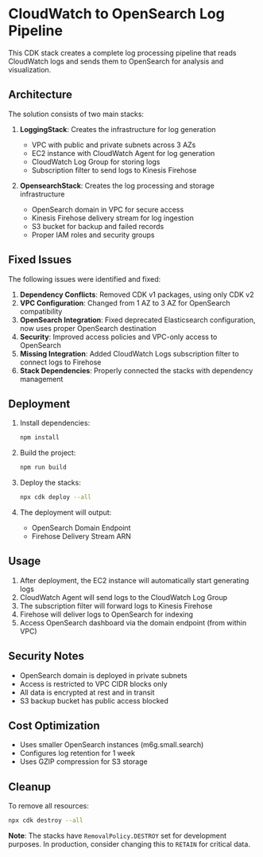# CloudWatch to OpenSearch Log Pipeline

This CDK stack creates a complete log processing pipeline that reads CloudWatch logs and sends them to OpenSearch for analysis and visualization.

## Architecture

The solution consists of two main stacks:

1. **LoggingStack**: Creates the infrastructure for log generation
   - VPC with public and private subnets across 3 AZs
   - EC2 instance with CloudWatch Agent for log generation
   - CloudWatch Log Group for storing logs
   - Subscription filter to send logs to Kinesis Firehose

2. **OpensearchStack**: Creates the log processing and storage infrastructure
   - OpenSearch domain in VPC for secure access
   - Kinesis Firehose delivery stream for log ingestion
   - S3 bucket for backup and failed records
   - Proper IAM roles and security groups

## Fixed Issues

The following issues were identified and fixed:

1. **Dependency Conflicts**: Removed CDK v1 packages, using only CDK v2
2. **VPC Configuration**: Changed from 1 AZ to 3 AZ for OpenSearch compatibility
3. **OpenSearch Integration**: Fixed deprecated Elasticsearch configuration, now uses proper OpenSearch destination
4. **Security**: Improved access policies and VPC-only access to OpenSearch
5. **Missing Integration**: Added CloudWatch Logs subscription filter to connect logs to Firehose
6. **Stack Dependencies**: Properly connected the stacks with dependency management

## Deployment

1. Install dependencies:
   ```bash
   npm install
   ```

2. Build the project:
   ```bash
   npm run build
   ```

3. Deploy the stacks:
   ```bash
   npx cdk deploy --all
   ```

4. The deployment will output:
   - OpenSearch Domain Endpoint
   - Firehose Delivery Stream ARN

## Usage

1. After deployment, the EC2 instance will automatically start generating logs
2. CloudWatch Agent will send logs to the CloudWatch Log Group
3. The subscription filter will forward logs to Kinesis Firehose
4. Firehose will deliver logs to OpenSearch for indexing
5. Access OpenSearch dashboard via the domain endpoint (from within VPC)

## Security Notes

- OpenSearch domain is deployed in private subnets
- Access is restricted to VPC CIDR blocks only
- All data is encrypted at rest and in transit
- S3 backup bucket has public access blocked

## Cost Optimization

- Uses smaller OpenSearch instances (m6g.small.search)
- Configures log retention for 1 week
- Uses GZIP compression for S3 storage

## Cleanup

To remove all resources:
```bash
npx cdk destroy --all
```

**Note**: The stacks have `RemovalPolicy.DESTROY` set for development purposes. In production, consider changing this to `RETAIN` for critical data.
